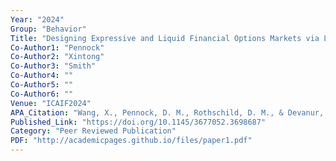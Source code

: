 ```yaml
---
Year: "2024"
Group: "Behavior"
Title: "Designing Expressive and Liquid Financial Options Markets via Linear Programming and Automated Market Making"
Co-Author1: "Pennock"
Co-Author2: "Xintong"
Co-Author3: "Smith"
Co-Author4: ""
Co-Author5: ""
Co-Author6: ""
Venue: "ICAIF2024"
APA_Citation: "Wang, X., Pennock, D. M., Rothschild, D. M., & Devanur, N. R. (2024). Designing Expressive and Liquid Financial Options Markets via Linear Programming and Automated Market Making. Proceedings of the 5th ACM International Conference on AI in Finance, 496-503. https://doi.org/10.1145/3677052.3698687"
Published_Link: "https://doi.org/10.1145/3677052.3698687"
Category: "Peer Reviewed Publication"
PDF: "http://academicpages.github.io/files/paper1.pdf"
---
```

